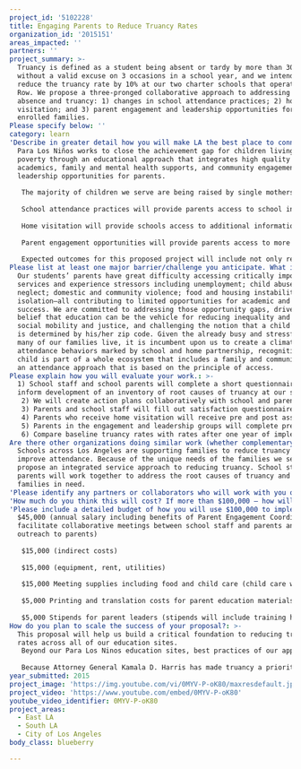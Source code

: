 ```yaml
---
project_id: '5102228'
title: Engaging Parents to Reduce Truancy Rates
organization_id: '2015151'
areas_impacted: ''
partners: ''
project_summary: >-
  Truancy is defined as a student being absent or tardy by more than 30 minutes
  without a valid excuse on 3 occasions in a school year, and we intend to
  reduce the truancy rate by 10% at our two charter schools that operate in Skid
  Row. We propose a three-pronged collaborative approach to addressing chronic
  absence and truancy: 1) changes in school attendance practices; 2) home
  visitation; and 3) parent engagement and leadership opportunities for our
  enrolled families.
Please specify below: ''
category: learn
'Describe in greater detail how you will make LA the best place to connect:': >-
  Para Los Niños works to close the achievement gap for children living in
  poverty through an educational approach that integrates high quality
  academics, family and mental health supports, and community engagement and
  leadership opportunities for parents. 
   
   The majority of children we serve are being raised by single mothers, grandparents or other family members, with an average annual income of $15-20K. The average truancy rate across our two charter schools located in the Skid Row community is 25%. 75% of the children are English language learners; over 90% are Hispanic, 9% are African American, and the rest consist of other ethnic minorities. 14% of families are linguistically isolated, nearly double the rate for Los Angeles County, and 50% of parents of our charter school students report middle school as their highest educational level attained.
   
   School attendance practices will provide parents access to school information on attendance behavior policies, and access to positive reinforcement for attendance behavior efforts. School policies will include: orientations for parents on school policies and expectations for student attendance and on-time arrival; contact people for parents to connect with when there are challenges getting their children to school; student rewards for improved attendance; and use of data to identify who is at risk of poor attendance and then working with the family to develop attendance plans for children missing too much school. 
   
   Home visitation will provide schools access to additional information about a child’s home environment that may be impacting attendance. Home visitation will also help families access a trusted and supportive relationship with a school faculty member. 
   
   Parent engagement opportunities will provide parents access to more accessible and practical spaces to get involved in their children’s education and to learn about the importance of regular school attendance and how truancy can negatively impact their children long-term. Parent leaders will be trained to facilitate peer groups where families share resources and information with one another.
   
   Expected outcomes for this proposed project will include not only reduced truancy rates at two charter schools in Skid Row, but also the development of a parent leadership network throughout East Los Angeles, South Los Angeles and other areas of Los Angeles where many of our families reside or access resources.
Please list at least one major barrier/challenge you anticipate. What is your strategy for overcoming these obstacles?: >-
  Our students’ parents have great difficulty accessing critically important
  services and experience stressors including unemployment; child abuse and
  neglect; domestic and community violence; food and housing instability; and
  isolation—all contributing to limited opportunities for academic and life
  success. We are committed to addressing those opportunity gaps, driven by the
  belief that education can be the vehicle for reducing inequality and promoting
  social mobility and justice, and challenging the notion that a child’s destiny
  is determined by his/her zip code. Given the already busy and stressful lives
  many of our families live, it is incumbent upon us to create a climate around
  attendance behaviors marked by school and home partnership, recognition that a
  child is part of a whole ecosystem that includes a family and community, and
  an attendance approach that is based on the principle of access.
Please explain how you will evaluate your work.: >-
  1) School staff and school parents will complete a short questionnaire to
  inform development of an inventory of root causes of truancy at our schools.
   2) We will create action plans collaboratively with school and parent leaders to develop strategies that respond to the identified causes. 
   3) Parents and school staff will fill out satisfaction questionnaires at the end of the school year, with questions focused on their respective experiences with rolling out and collaborating on the school truancy policies.
   4) Parents who receive home visitation will receive pre and post assessments around a series of areas related to family stability, supports from others, and senses of efficacy as parents. 
   5) Parents in the engagement and leadership groups will complete pre- and post- surveys designed to measure knowledge, attitudinal, and behavioral growth around factors contributing to student truancy. 
   6) Compare baseline truancy rates with rates after one year of implementing this program.
Are there other organizations doing similar work (whether complementary or competitive)? What is unique about your proposed approach?: >-
  Schools across Los Angeles are supporting families to reduce truancy and
  improve attendance. Because of the unique needs of the families we serve, we
  propose an integrated service approach to reducing truancy. School staff and
  parents will work together to address the root causes of truancy and support
  families in need.
'Please identify any partners or collaborators who will work with you on this project. How much of the $100,000 grant award will each partner receive?': Not applicable
'How much do you think this will cost? If more than $100,000 – how will you cover the additional costs?': '100000'
'Please include a detailed budget of how you will use $100,000 to implement this project.': >-
  $45,000 (annual salary including benefits of Parent Engagement Coordinator to
  facilitate collaborative meetings between school staff and parents and conduct
  outreach to parents)
   
   $15,000 (indirect costs)
   
   $15,000 (equipment, rent, utilities) 
   
   $15,000 Meeting supplies including food and child care (child care will allow us to provide meetings beyond regular school hours)
   
   $5,000 Printing and translation costs for parent education materials 
   
   $5,000 Stipends for parent leaders (stipends will include training hours and peer group facilitation hours)
How do you plan to scale the success of your proposal?: >-
  This proposal will help us build a critical foundation to reducing truancy
  rates across all of our education sites. 
   Beyond our Para Los Ninos education sites, best practices of our approach can be shared with other schools in Los Angeles.
   
   Because Attorney General Kamala D. Harris has made truancy a priority issue since her time as San Francisco’s District Attorney, and the mandate to address pupil engagement is a key state priority that must be included in all Local Control Accountability Plans (LCAPs), we can share our best practices of this approach with schools outside of our Para Los Ninos education sites. The parent engagement and leadership networks that will be developed throughout the neighborhoods where our families live will facilitate broad communication of success stories that can be accessed at other schools in those communities.
year_submitted: 2015
project_image: 'https://img.youtube.com/vi/0MYV-P-oK80/maxresdefault.jpg'
project_video: 'https://www.youtube.com/embed/0MYV-P-oK80'
youtube_video_identifier: 0MYV-P-oK80
project_areas:
  - East LA
  - South LA
  - City of Los Angeles
body_class: blueberry

---
```

